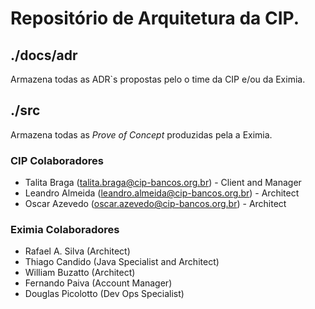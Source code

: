 # Repositório de Arquitetura da CIP.

## ./docs/adr

Armazena todas as ADR`s propostas pelo o time da CIP e/ou da Eximia.

## ./src

Armazena todas as <i>Prove of Concept</i> produzidas pela a Eximia.


### CIP Colaboradores
* Talita Braga    (talita.braga@cip-bancos.org.br)    - Client and Manager
* Leandro Almeida (leandro.almeida@cip-bancos.org.br) - Architect
* Oscar Azevedo   (oscar.azevedo@cip-bancos.org.br)   - Architect

### Eximia Colaboradores 
* Rafael A. Silva   (Architect)
* Thiago Candido    (Java Specialist and Architect)
* William Buzatto   (Architect)
* Fernando Paiva    (Account Manager)
* Douglas Picolotto (Dev Ops Specialist)
